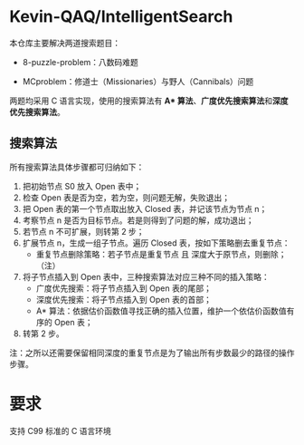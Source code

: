 # Kevin-QAQ/IntelligentSearch

本仓库主要解决两道搜索题目：

* 8-puzzle-problem：八数码难题

* MCproblem：修道士（Missionaries）与野人（Cannibals）问题

两题均采用 C 语言实现，使用的搜索算法有 **A\* 算法**、**广度优先搜索算法**和**深度优先搜索算法**。

## 搜索算法

所有搜索算法具体步骤都可归纳如下：

1. 把初始节点 S0 放入 Open 表中；
2. 检查 Open 表是否为空，若为空，则问题无解，失败退出；
3. 把 Open 表的第一个节点取出放入 Closed 表，并记该节点为节点 n；
4. 考察节点 n 是否为目标节点。若是则得到了问题的解，成功退出；
5. 若节点 n 不可扩展，则转第 2 步；
6. 扩展节点 n，生成一组子节点。遍历 Closed 表，按如下策略删去重复节点：
    * 重复节点删除策略：若子节点是重复节点 且 深度大于原节点，则删除；（注）
7. 将子节点插入到 Open 表中，三种搜索算法对应三种不同的插入策略：
	* 广度优先搜索：将子节点插入到 Open 表的尾部；
	* 深度优先搜索：将子节点插入到 Open 表的首部；
	* A* 算法：依据估价函数值寻找正确的插入位置，维护一个依估价函数值有序的 Open 表；
8. 转第 2 步。

注：之所以还需要保留相同深度的重复节点是为了输出所有步数最少的路径的操作步骤。

# 要求

支持 C99 标准的 C 语言环境
